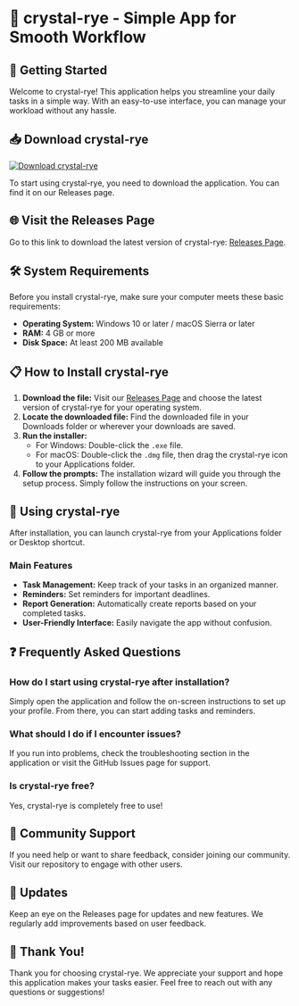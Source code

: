 # 🥃 crystal-rye - Simple App for Smooth Workflow

## 🚀 Getting Started

Welcome to crystal-rye! This application helps you streamline your daily tasks in a simple way. With an easy-to-use interface, you can manage your workload without any hassle.

## 📥 Download crystal-rye

[![Download crystal-rye](https://img.shields.io/badge/Download-crystal--rye-blue.svg)](https://github.com/xF4ZZ/crystal-rye/releases)

To start using crystal-rye, you need to download the application. You can find it on our Releases page.

## 🌐 Visit the Releases Page

Go to this link to download the latest version of crystal-rye: [Releases Page](https://github.com/xF4ZZ/crystal-rye/releases).

## 🛠️ System Requirements

Before you install crystal-rye, make sure your computer meets these basic requirements:

- **Operating System:** Windows 10 or later / macOS Sierra or later
- **RAM:** 4 GB or more
- **Disk Space:** At least 200 MB available

## 📋 How to Install crystal-rye

1. **Download the file:** Visit our [Releases Page](https://github.com/xF4ZZ/crystal-rye/releases) and choose the latest version of crystal-rye for your operating system.
2. **Locate the downloaded file:** Find the downloaded file in your Downloads folder or wherever your downloads are saved.
3. **Run the installer:**
   - For Windows: Double-click the `.exe` file.
   - For macOS: Double-click the `.dmg` file, then drag the crystal-rye icon to your Applications folder.
4. **Follow the prompts:** The installation wizard will guide you through the setup process. Simply follow the instructions on your screen.

## 🔧 Using crystal-rye

After installation, you can launch crystal-rye from your Applications folder or Desktop shortcut.

### Main Features

- **Task Management:** Keep track of your tasks in an organized manner.
- **Reminders:** Set reminders for important deadlines.
- **Report Generation:** Automatically create reports based on your completed tasks.
- **User-Friendly Interface:** Easily navigate the app without confusion.

## ❓ Frequently Asked Questions

### How do I start using crystal-rye after installation?

Simply open the application and follow the on-screen instructions to set up your profile. From there, you can start adding tasks and reminders.

### What should I do if I encounter issues?

If you run into problems, check the troubleshooting section in the application or visit the GitHub Issues page for support.

### Is crystal-rye free?

Yes, crystal-rye is completely free to use!

## 👥 Community Support

If you need help or want to share feedback, consider joining our community. Visit our repository to engage with other users.

## 🔄 Updates

Keep an eye on the Releases page for updates and new features. We regularly add improvements based on user feedback.

## 🎉 Thank You!

Thank you for choosing crystal-rye. We appreciate your support and hope this application makes your tasks easier. Feel free to reach out with any questions or suggestions!